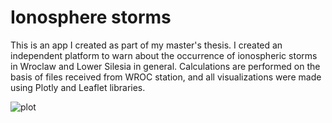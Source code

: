 # Ionosphere storms

This is an app I created as part of my master's thesis. I created an independent platform to warn about the occurrence of ionospheric storms in Wroclaw and Lower Silesia in general. Calculations are performed on the basis of files received from WROC station, and all visualizations were made using Plotly and Leaflet libraries. 

![plot](D:/10_Magisterka/Magister/Grafiki/Schemat_obliczen.png)
